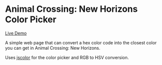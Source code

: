 # Animal Crossing: New Horizons Color Picker
[Live Demo](https://people.rit.edu/zsd7200/acnh/)


A simple web page that can convert a hex color code into the closest color you can get in Animal Crossing: New Horizons.

Uses [jscolor](http://jscolor.com/download/) for the color picker and RGB to HSV conversion.
